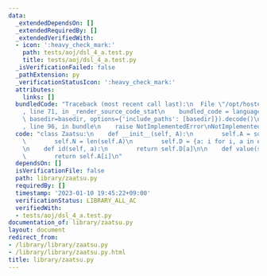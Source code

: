 ```yaml
---
data:
  _extendedDependsOn: []
  _extendedRequiredBy: []
  _extendedVerifiedWith:
  - icon: ':heavy_check_mark:'
    path: tests/aoj/dsl_4_a.test.py
    title: tests/aoj/dsl_4_a.test.py
  _isVerificationFailed: false
  _pathExtension: py
  _verificationStatusIcon: ':heavy_check_mark:'
  attributes:
    links: []
  bundledCode: "Traceback (most recent call last):\n  File \"/opt/hostedtoolcache/PyPy/3.7.13/x64/site-packages/onlinejudge_verify/documentation/build.py\"\
    , line 71, in _render_source_code_stat\n    bundled_code = language.bundle(stat.path,\
    \ basedir=basedir, options={'include_paths': [basedir]}).decode()\n  File \"/opt/hostedtoolcache/PyPy/3.7.13/x64/site-packages/onlinejudge_verify/languages/python.py\"\
    , line 96, in bundle\n    raise NotImplementedError\nNotImplementedError\n"
  code: "class Zaatsu:\n    def __init__(self, A):\n        self.A = sorted(set(A))\n\
    \        self.N = len(self.A)\n        self.D = {a: i for i, a in enumerate(self.A)}\n\
    \n    def id(self, a):\n        return self.D[a]\n\n    def value(self, i):\n\
    \        return self.A[i]\n"
  dependsOn: []
  isVerificationFile: false
  path: library/zaatsu.py
  requiredBy: []
  timestamp: '2023-01-10 19:45:22+09:00'
  verificationStatus: LIBRARY_ALL_AC
  verifiedWith:
  - tests/aoj/dsl_4_a.test.py
documentation_of: library/zaatsu.py
layout: document
redirect_from:
- /library/library/zaatsu.py
- /library/library/zaatsu.py.html
title: library/zaatsu.py
---
```

